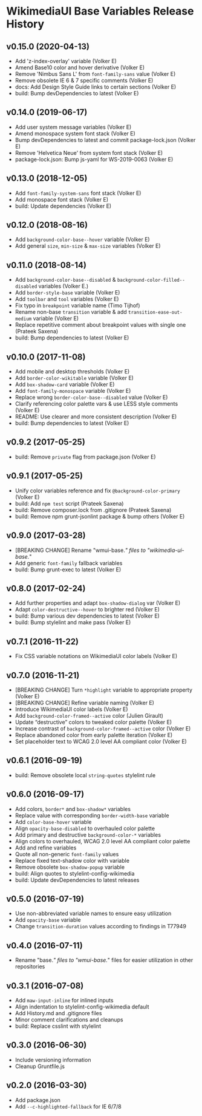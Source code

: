 # WikimediaUI Base Variables Release History
## v0.15.0 (2020-04-13)
* Add 'z-index-overlay' variable (Volker E)
* Amend Base10 color and hover derivative (Volker E)
* Remove 'Nimbus Sans L' from `font-family-sans` value (Volker E)
* Remove obsolete IE 6 & 7 specific comments (Volker E)
* docs: Add Design Style Guide links to certain sections (Volker E)
* build: Bump devDependencies to latest (Volker E)

## v0.14.0 (2019-06-17)
* Add user system message variables (Volker E)
* Amend monospace system font stack (Volker E)
* Bump devDependencies to latest and commit package-lock.json (Volker E)
* Remove 'Helvetica Neue' from system font stack (Volker E)
* package-lock.json: Bump js-yaml for WS-2019-0063 (Volker E)

## v0.13.0 (2018-12-05)
* Add `font-family-system-sans` font stack (Volker E)
* Add monospace font stack (Volker E)
* build: Update dependencies (Volker E)

## v0.12.0 (2018-08-16)
* Add `background-color-base--hover` variable (Volker E)
* Add general `size`, `min-size` & `max-size` variables (Volker E)

## v0.11.0 (2018-08-14)
* Add `background-color-base--disabled` & `background-color-filled--disabled` variables (Volker E.)
* Add `border-style-base` variable (Volker E)
* Add `toolbar` and `tool` variables (Volker E)
* Fix typo in `breakpoint` variable name (Timo Tijhof)
* Rename non-base `transition` variable & add `transition-ease-out-medium` variable (Volker E)
* Replace repetitive comment about breakpoint values with single one (Prateek Saxena)
* build: Bump dependencies to latest (Volker E)

## v0.10.0 (2017-11-08)
* Add mobile and desktop thresholds (Volker E)
* Add `border-color-wikitable` variable (Volker E)
* Add `box-shadow-card` variable (Volker E)
* Add `font-family-monospace` variable (Volker E)
* Replace wrong `border-color-base--disabled` value (Volker E)
* Clarify referencing color palette vars & use LESS style comments (Volker E)
* README: Use clearer and more consistent description (Volker E)
* build: Bump dependencies to latest (Volker E)

## v0.9.2 (2017-05-25)
* build: Remove `private` flag from package.json (Volker E)

## v0.9.1 (2017-05-25)
* Unify color variables reference and fix `@background-color-primary` (Volker E)
* build: Add `npm test` script (Prateek Saxena)
* build: Remove composer.lock from .gitignore (Prateek Saxena)
* build: Remove npm grunt-jsonlint package & bump others (Volker E)

## v0.9.0 (2017-03-28)
* [BREAKING CHANGE] Rename "wmui-base.*" files to "wikimedia-ui-base.*"
* Add generic `font-family` fallback variables
* build: Bump grunt-exec to latest (Volker E)

## v0.8.0 (2017-02-24)
* Add further properties and adapt `box-shadow-dialog` var (Volker E)
* Adapt `color-destructive--hover` to brighter red (Volker E)
* build: Bump various dev dependencies to latest (Volker E)
* build: Bump stylelint and make pass (Volker E)

## v0.7.1 (2016-11-22)
* Fix CSS variable notations on WikimediaUI color labels (Volker E)

## v0.7.0 (2016-11-21)
* [BREAKING CHANGE] Turn `*highlight` variable to appropriate property (Volker E)
* [BREAKING CHANGE] Refine variable naming (Volker E)
* Introduce WikimediaUI color labels (Volker E)
* Add `background-color-framed--active` color (Julien Girault)
* Update “destructive” colors to tweaked color palette (Volker E)
* Increase contrast of `background-color-framed--active` color (Volker E)
* Replace abandoned color from early palette iteration (Volker E)
* Set placeholder text to WCAG 2.0 level AA compliant color (Volker E)

## v0.6.1 (2016-09-19)
* build: Remove obsolete local `string-quotes` stylelint rule

## v0.6.0 (2016-09-17)
* Add colors, `border*` and `box-shadow*` variables
* Replace value with corresponding `border-width-base` variable
* Add `color-base-hover` variable
* Align `opacity-base-disabled` to overhauled color palette
* Add primary and destructive `background-color-*` variables
* Align colors to overhauled, WCAG 2.0 level AA compliant color palette
* Add and refine variables
* Quote all non-generic `font-family` values
* Replace fixed text-shadow color with variable
* Remove obsolete `box-shadow-popup` variable
* build: Align quotes to stylelint-config-wikimedia
* build: Update devDependencies to latest releases

## v0.5.0 (2016-07-19)
* Use non-abbreviated variable names to ensure easy utilization
* Add `opacity-base` variable
* Change `transition-duration` values according to findings in T77949

## v0.4.0 (2016-07-11)
* Rename "base.*" files to "wmui-base.*" files for easier utilization in other repositories

## v0.3.1 (2016-07-08)
* Add `maw-input-inline` for inlined inputs
* Align indentation to stylelint-config-wikimedia default
* Add History.md and .gitignore files
* Minor comment clarifications and cleanups
* build: Replace csslint with stylelint

## v0.3.0 (2016-06-30)
* Include versioning information
* Cleanup Gruntfile.js

## v0.2.0 (2016-03-30)
* Add package.json
* Add `--c-highlighted-fallback` for IE 6/7/8